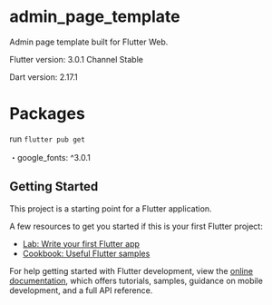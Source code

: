 # admin_page_template

Admin page template built for Flutter Web.

Flutter version: 3.0.1
Channel Stable

Dart version: 2.17.1

# Packages

run ```flutter pub get```

  ・google_fonts: ^3.0.1

## Getting Started

This project is a starting point for a Flutter application.

A few resources to get you started if this is your first Flutter project:

- [Lab: Write your first Flutter app](https://docs.flutter.dev/get-started/codelab)
- [Cookbook: Useful Flutter samples](https://docs.flutter.dev/cookbook)

For help getting started with Flutter development, view the
[online documentation](https://docs.flutter.dev/), which offers tutorials,
samples, guidance on mobile development, and a full API reference.
